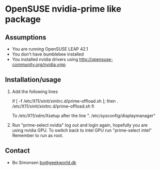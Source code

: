 OpenSUSE nvidia-prime like package
==================================

Assumptions
-----------

* You are running OpenSUSE LEAP 42.1
* You don't have bumblebee installed
* You installed nvidia drivers using http://opensuse-community.org/nvidia.ymp

Installation/usage
------------------

1. Add the following lines 

    if [ -f /etc/X11/xinit/xinitrc.d/prime-offload.sh ];
    then
        . /etc/X11/xinit/xinitrc.d/prime-offload.sh
    fi

    To /etc/X11/xdm/Xsetup after the line ". /etc/sysconfig/displaymanager"

2. Run "prime-select nvidia" log out and login again, hopefully you are
   using nvidia GPU. To switch back to intel GPU run "prime-select intel"
   Remember to run as root.

Contact
-------

* Bo Simonsen <bo@geekworld.dk>


